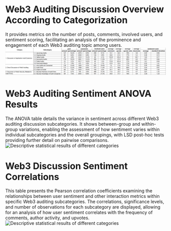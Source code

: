 # Web3 Auditing Discussion Overview According to Categorization
It provides metrics on the number of posts, comments, involved users, and sentiment scoring, facilitating an analysis of the prominence and engagement of each Web3 auditing topic among users.
![Descriptive statistical results of different categories](https://github.com/Anonymousauthor2024/Supplementary-documentation/blob/main/figure/1.jpg "Descriptive statistical results of different categories")

# Web3 Auditing Sentiment ANOVA Results
The ANOVA table details the variance in sentiment across different Web3 auditing discussion subcategories. It shows between-group and within-group variations, enabling the assessment of how sentiment varies within individual subcategories and the overall groupings, with LSD post-hoc tests providing further detail on pairwise comparisons.
![Descriptive statistical results of different categories](https://github.com/Anonymousauthor2024/Supplementary-documentation/blob/main/figure/2.jpg "Descriptive statistical results of different categories")

# Web3 Discussion Sentiment Correlations
This table presents the Pearson correlation coefficients examining the relationships between user sentiment and other interaction metrics within specific Web3 auditing subcategories. The correlations, significance levels, and number of observations for each subcategory are displayed, allowing for an analysis of how user sentiment correlates with the frequency of comments, author activity, and upvotes.
![Descriptive statistical results of different categories](https://github.com/Anonymousauthor2024/Supplementary-documentation/blob/main/figure/3.jpg "Descriptive statistical results of different categories")
